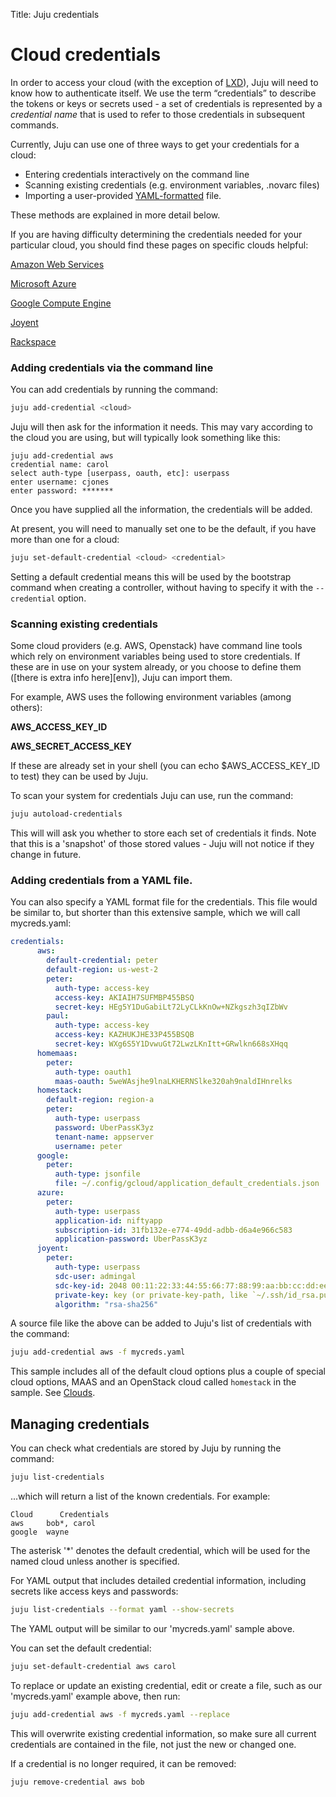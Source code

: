 Title: Juju credentials

# Cloud credentials

In order to access your cloud (with the exception of [LXD][lxd]), Juju will
need to know how to authenticate itself. We use the term “credentials” to 
describe the tokens or keys or secrets used - a set of credentials 
is represented by a _credential name_ that is used to refer to those 
credentials in subsequent commands.


Currently, Juju can use one of three ways to get your credentials for a cloud:

 - Entering credentials interactively on the command line
 - Scanning existing credentials (e.g. environment variables, .novarc files)
 - Importing a user-provided [YAML-formatted][yaml] file.
 

These methods are explained in more detail below.

If you are having difficulty determining the credentials needed for your 
particular cloud, you should find these pages on specific clouds helpful: 

  [Amazon Web Services][aws]
  
  [Microsoft Azure][azure]
  
  [Google Compute Engine][gce]
  
  [Joyent][joyent]
  
  [Rackspace][rackspace]


### Adding credentials via the command line

You can add credentials by running the command:

```bash
juju add-credential <cloud>
```
Juju will then ask for the information it needs. This may vary 
according to the cloud you are using, but will typically look something like
this:

```no-highlight
juju add-credential aws 
credential name: carol
select auth-type [userpass, oauth, etc]: userpass
enter username: cjones
enter password: *******
```

Once you have supplied all the information, the credentials will be added.

At present, you will need to manually set one to be the default, if you 
have more than one for a cloud:

```bash
juju set-default-credential <cloud> <credential>
```

Setting a default credential means this will be used by the bootstrap 
command when creating a controller, without having to specify it with
the `--credential` option.


### Scanning existing credentials

Some cloud providers (e.g. AWS, Openstack) have command line tools which rely on 
environment variables being used to store credentials. If these are in use on 
your system already, or you choose to define them 
([there is extra info here][env]), Juju can import them.

For example, AWS uses the following environment variables (among others):

**AWS_ACCESS_KEY_ID**

**AWS_SECRET_ACCESS_KEY**

If these are already set in your shell (you can echo $AWS_ACCESS_KEY_ID to test)
they can be used by Juju.

To scan your system for credentials Juju can use, run the command:

```bash
juju autoload-credentials
```

This will will ask you whether to store each set of credentials
it finds. Note that this is a 'snapshot' of those stored values - Juju will not 
notice if they change in future.

### Adding credentials from a YAML file.

You can also specify a YAML format file for the credentials. This
file would be similar to, but shorter than this extensive sample, which
we will call mycreds.yaml:

```yaml
credentials:
      aws:
        default-credential: peter
        default-region: us-west-2
        peter:
          auth-type: access-key
          access-key: AKIAIH7SUFMBP455BSQ
          secret-key: HEg5Y1DuGabiLt72LyCLkKnOw+NZkgszh3qIZbWv
        paul:
          auth-type: access-key
          access-key: KAZHUKJHE33P455BSQB
          secret-key: WXg6S5Y1DvwuGt72LwzLKnItt+GRwlkn668sXHqq
      homemaas:
        peter:
          auth-type: oauth1
          maas-oauth: 5weWAsjhe9lnaLKHERNSlke320ah9naldIHnrelks
      homestack:
        default-region: region-a
        peter:
          auth-type: userpass
          password: UberPassK3yz
          tenant-name: appserver
          username: peter
      google:
        peter:
          auth-type: jsonfile
          file: ~/.config/gcloud/application_default_credentials.json
      azure:
        peter:
          auth-type: userpass
          application-id: niftyapp
          subscription-id: 31fb132e-e774-49dd-adbb-d6a4e966c583
          application-password: UberPassK3yz
      joyent:
        peter:
          auth-type: userpass
          sdc-user: admingal
          sdc-key-id: 2048 00:11:22:33:44:55:66:77:88:99:aa:bb:cc:dd:ee:ff
          private-key: key (or private-key-path, like `~/.ssh/id_rsa.pub`)
          algorithm: "rsa-sha256"
```

A source file like the above can be added to Juju's list of credentials with 
the command:

```bash
juju add-credential aws -f mycreds.yaml
```

This sample includes all of the default cloud options plus a couple of
special cloud options, MAAS and an OpenStack cloud called `homestack` in
the sample. See [Clouds](./clouds.html).

## Managing credentials

You can check what credentials are stored by Juju by running the command:

```bash
juju list-credentials
```

...which will return a list of the known credentials. For example:

<!-- JUJUVERSION: 2.0.0-genericlinux-amd64 -->
<!-- JUJUCOMMAND: juju list-credentials -->
```no-highlight
Cloud      Credentials
aws     bob*, carol
google  wayne
```

The asterisk '*' denotes the default credential, which will be used for the
named cloud unless another is specified.

For YAML output that includes detailed credential information, including
secrets like access keys and passwords:

```bash
juju list-credentials --format yaml --show-secrets
```

The YAML output will be similar to our 'mycreds.yaml' sample above.

You can set the default credential:

```bash
juju set-default-credential aws carol
```

To replace or update an existing credential, edit or create a file, such as
our 'mycreds.yaml' example above, then run:

```bash
juju add-credential aws -f mycreds.yaml --replace
```

This will overwrite existing credential information, so make sure all current
credentials are contained in the file, not just the new or changed one.

If a credential is no longer required, it can be removed:

```bash
juju remove-credential aws bob
```
 





[yaml]: http://www.yaml.org/spec/1.2/spec.html
[lxd]: ./clouds-LXD.html
[aws]: ./help-aws.html
[azure]: ./help-azure.html
[gce]: ./help-google.html
[joyent]: ./help-joyent.html
[rackspace]: ./help-rackspace.html
